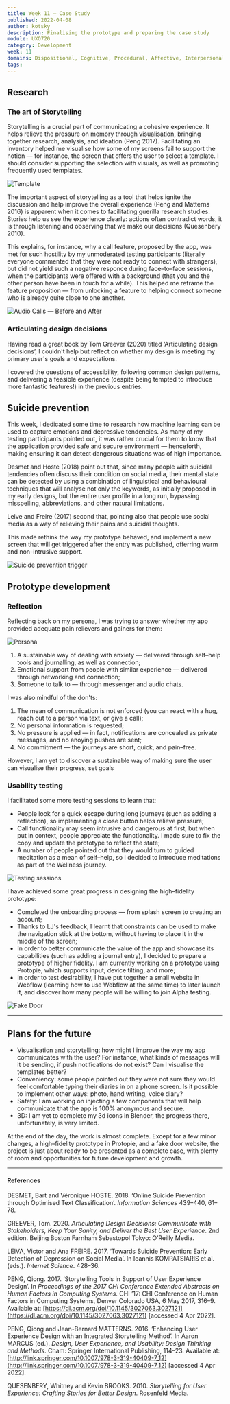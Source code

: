 ```yaml
---
title: Week 11 — Case Study
published: 2022-04-08
author: kotsky
description: Finalising the prototype and preparing the case study
module: UXO720
category: Development
week: 11
domains: Dispositional, Cognitive, Procedural, Affective, Interpersonal
tags: 
---
```


## Research
### The art of Storytelling

Storytelling is a crucial part of communicating a cohesive experience. It helps relieve the pressure on memory through visualisation, bringing together research, analysis, and ideation (Peng 2017). Facilitating an inventory helped me visualise how some of my screens fail to support the notion — for instance, the screen that offers the user to select a template. I should consider supporting the selection with visuals, as well as promoting frequently used templates. 

![Template](./img/02/11-template.png)

The important aspect of storytelling as a tool that helps ignite the discussion and help improve the overall experience (Peng and Matterns 2016) is apparent when it comes to facilitating guerilla research studies. Stories help us see the experience clearly: actions often contradict words, it is through listening and observing that we make our decisions (Quesenbery 2010). 

This explains, for instance, why a call feature, proposed by the app, was met for such hostility by my unmoderated testing participants (literally everyone commented that they were not ready to connect with strangers), but did not yield such a negative responce during face–to–face sessions, when the participants were offered with a background (that you and the other person have been in touch for a while). This helped me reframe the feature proposition — from unlocking a feature to helping connect someone who is already quite close to one another.

![Audio Calls — Before and After](./img/02/11-story.png)

### Articulating design decisions
Having read a great book by Tom Greever (2020) titled ‘Articulating design decisions’, I couldn't help but reflect on whether my design is meeting my primary user's goals and expectations.

I covered the questions of accessibility, following common design patterns, and delivering a feasible experience (despite being tempted to introduce more fantastic features!) in the previous entries. 

## Suicide prevention
This week, I dedicated some time to research how machine learning can be used to capture emotions and depressive tendencies. As many of my testing participants pointed out, it was rather crucial for them to know that the application provided safe and secure environment — henceforth, making ensuring it can detect dangerous situations was of high importance. 

Desmet and Hoste (2018) point out that, since many people with suicidal tendencies often discuss their condition on social media, their mental state can be detected by using a combination of linguistical and behavioural techniques that will analyse not only the keywords, as initially proposed in my early designs, but the entire user profile in a long run, bypassing misspelling, abbreviations, and other natural limitations.

Leive and Freire (2017) second that, pointing also that people use social media as a way of relieving their pains and suicidal thoughts. 

This made rethink the way my prototype behaved, and implement a new screen that will get triggered after the entry was published, offerring warm and non–intrusive support.

![Suicide prevention trigger](./img/02/11-trigger.png)


## Prototype development
### Reflection

Reflecting back on my persona, I was trying to answer whether my app provided adequate pain relievers and gainers for them:

![Persona](./img/02/03-persona.jpeg)

1. A sustainable way of dealing with anxiety — delivered through self–help tools and journalling, as well as connection;
2. Emotional support from people with similar experience — delivered through networking and connection;
3. Someone to talk to — through messenger and audio chats.

I was also mindful of the don'ts:

1. The mean of communication is not enforced (you can react with a hug, reach out to a person via text, or give a call);
2. No personal information is requested;
3. No pressure is applied — in fact, notifications are concealed as private messages, and no anoying pushes are sent;
4. No commitment — the journeys are short, quick, and pain–free.

However, I am yet to discover a sustainable way of making sure the user can visualise their progress, set goals

### Usability testing
I facilitated some more testing sessions to learn that:
- People look for a quick escape during long journeys (such as adding a reflection), so implementing a close button helps relieve pressure;
- Call functionality may seem intrusive and dangerous at first, but when put in context, people appreciate the functionality. I made sure to fix the copy and update the prototype to reflect the state;
- A number of people pointed out that they would turn to guided meditation as a mean of self–help, so I decided to introduce meditations as part of the Wellness journey.

![Testing sessions](./img/02/11-testing.jpeg)

I have achieved some great progress in designing the high–fidelity prototype:

- Completed the onboarding process — from splash screen to creating an account;
- Thanks to LJ's feedback, I learnt that constraints can be used to make the navigation stick at the bottom, without having to place it in the middle of the screen;
- In order to better communicate the value of the app and showcase its capabilities (such as adding a journal entry), I decided to prepare a prototype of higher fidelity. I am currently working on a prototype using Protopie, which supports input, device tilting, and more;
- In order to test desirability, I have put together a small website in Webflow (learning how to use Webflow at the same time) to later launch it, and discover how many people will be willing to join Alpha testing.

![Fake Door](./img/02/11-webflow.jpg)

---

## Plans for the future
- Visualisation and storytelling: how might I improve the way my app communicates with the user? For instance, what kinds of messages will it be sending, if push notifications do not exist? Can I visualise the templates better?
- Conveniency: some people pointed out they were not sure they would feel comfortable typing their diaries in on a phone screen. Is it possible to implement other ways: photo, hand writing, voice diary?
- Safety: I am working on injecting a few components that will help communicate that the app is 100% anonymous and secure.
- 3D: I am yet to complete my 3d icons in Blender, the progress there, unfortunately, is very limited.

At the end of the day, the work is almost complete. Except for a few minor changes, a high–fidelity prototype in Protopie, and a fake door website, the project is just about ready to be presented as a complete case, with plenty of room and opportunities for future development and growth.

---

#### References

DESMET, Bart and Véronique HOSTE. 2018. ‘Online Suicide Prevention through Optimised Text Classification’. _Information Sciences_ 439–440, 61–78.

GREEVER, Tom. 2020. _Articulating Design Decisions: Communicate with Stakeholders, Keep Your Sanity, and Deliver the Best User Experience_. 2nd edition. Beijing Boston Farnham Sebastopol Tokyo: O’Reilly Media.

LEIVA, Victor and Ana FREIRE. 2017. ‘Towards Suicide Prevention: Early Detection of Depression on Social Media’. In Ioannis KOMPATSIARIS et al. (eds.). _Internet Science_. 428–36.

PENG, Qiong. 2017. ‘Storytelling Tools in Support of User Experience Design’. In _Proceedings of the 2017 CHI Conference Extended Abstracts on Human Factors in Computing Systems_. CHI ’17: CHI Conference on Human Factors in Computing Systems, Denver Colorado USA, 6 May 2017, 316–9. Available at: [https://dl.acm.org/doi/10.1145/3027063.3027121](https://dl.acm.org/doi/10.1145/3027063.3027121) [accessed 4 Apr 2022].

PENG, Qiong and Jean-Bernard MATTERNS. 2016. ‘Enhancing User Experience Design with an Integrated Storytelling Method’. In Aaron MARCUS (ed.). _Design, User Experience, and Usability: Design Thinking and Methods_. Cham: Springer International Publishing, 114–23. Available at: [http://link.springer.com/10.1007/978-3-319-40409-7_12](http://link.springer.com/10.1007/978-3-319-40409-7_12) [accessed 4 Apr 2022].

QUESENBERY, Whitney and Kevin BROOKS. 2010. _Storytelling for User Experience: Crafting Stories for Better Design_. Rosenfeld Media.